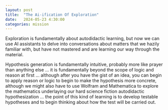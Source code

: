 ```yaml
---
layout: post
title:  "The Ai-ification Of Exploration"
date:   2024-05-23 4:30:00
categories: mission
---
```



Exploration is fundamentally about autodidactic learning, but now we can use AI assistants to delve into conversations about matters that we hazily familiar with, but have not mastered and are learning our way through the material.

Hypothesis generation is fundamentally intuitive, probably more like prayer than anything else ... it is fundamentally beyond the scope of logic and reason at first ... although after you have the gist of an idea, you can begin to apply reason or logic to begin to make the hypothesis more concrete, although we might also have to use Wolfram and Mathematica to explore the mathematics underlaying our hard science fiction autodidactic hypothesization ... the point of this kind of learning is to develop testable hypotheses and to begin thinking about how the test will be carried out.